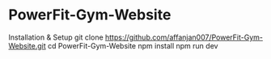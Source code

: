 # PowerFit-Gym-Website
Installation & Setup
git clone https://github.com/affanjan007/PowerFit-Gym-Website.git
cd PowerFit-Gym-Website
npm install
npm run dev
